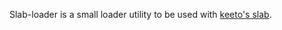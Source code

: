Slab-loader is a small loader utility to be used with [keeto's slab](https://github.com/keeto/slab).
